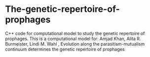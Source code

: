 # The-genetic-repertoire-of-prophages
C++ code for computational model to study the genetic repertoire of prophages. This is a computational model for: Amjad Khan, Alita R. Burmeister, Lindi M. Wahl , Evolution along the parasitism-mutualism continuum determines the genetic repertoire of prophages
